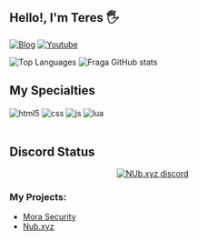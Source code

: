 ## Hello!, I'm Teres 🖐️

[![Blog](https://img.shields.io/badge/Discord-007ACC?style=for-the-badge&logo=discord&logoColor=white)](https://discord.gg/pAet8FmKB3)
[![Youtube](https://img.shields.io/badge/YouTube-FF0000?style=for-the-badge&logo=youtube&logoColor=white)](https://www.youtube.com/channel/UCrzAXm5lswusTexmW8gLtZw)

![Top Languages](https://github-readme-stats.vercel.app/api/top-langs/?username=accountnop&show_icons=true&theme=dracula)
![Fraga GitHub stats](https://github-readme-stats.vercel.app/api?username=accountnop&show_icons=true&theme=dracula&count_private=true)

## My Specialties

<div style="display: inline_block">
  <img align="center" alt="html5" src="https://img.shields.io/badge/HTML5-E34F26?style=for-the-badge&logo=html5&logoColor=white" />
  <img align="center" alt="css" src="https://img.shields.io/badge/CSS3-1572B6?style=for-the-badge&logo=css3&logoColor=white" />
  <img align="center" alt="js" src="https://img.shields.io/badge/JavaScript-F7DF1E?style=for-the-badge&logo=javascript&logoColor=black" />
  <img align="center" alt="lua" src="https://img.shields.io/badge/LUA-007ACC?style=for-the-badge&logo=lua&logoColor=white" />
</div><br/>

## Discord Status
  <p align="center">
    <a href="https://discord.com/users/622503878226870273">
        <img title="Nub server discord" alt="NUb.xyz discord" src="https://discord.c99.nl/widget/theme-1/622503878226870273.png"/>
    </a>
</p> 
 

### My Projects:
- [Mora Security](about:blank)<br/>
- [Nub.xyz](https://github.com/accountnop/magmaisgay)<br/>

